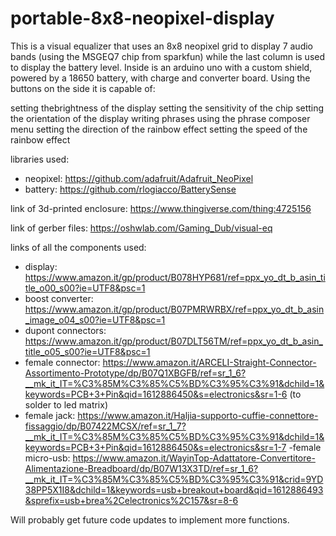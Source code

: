 # portable-8x8-neopixel-display
This is a visual equalizer that uses an 8x8 neopixel grid to display 7 audio bands (using the MSGEQ7 chip from sparkfun) while the last column is used to display the battery level.
Inside is an arduino uno with a custom shield, powered by a 18650 battery, with charge and converter board.
Using the buttons on the side it is capable of:

setting thebrightness of the display
setting the sensitivity of the chip
setting the orientation of the display
writing phrases using the phrase composer menu
setting the direction of the rainbow effect
setting the speed of the rainbow effect

libraries used:
- neopixel: https://github.com/adafruit/Adafruit_NeoPixel
- battery: https://github.com/rlogiacco/BatterySense

link of 3d-printed enclosure: https://www.thingiverse.com/thing:4725156

link of gerber files: https://oshwlab.com/Gaming_Dub/visual-eq

links of all the components used:
- display: https://www.amazon.it/gp/product/B078HYP681/ref=ppx_yo_dt_b_asin_title_o00_s00?ie=UTF8&psc=1
- boost converter: https://www.amazon.it/gp/product/B07PMRWRBX/ref=ppx_yo_dt_b_asin_image_o04_s00?ie=UTF8&psc=1
- dupont connectors: https://www.amazon.it/gp/product/B07DLT56TM/ref=ppx_yo_dt_b_asin_title_o05_s00?ie=UTF8&psc=1
- female connector: https://www.amazon.it/ARCELI-Straight-Connector-Assortimento-Prototype/dp/B07Q1XBGFB/ref=sr_1_6?__mk_it_IT=%C3%85M%C3%85%C5%BD%C3%95%C3%91&dchild=1&keywords=PCB+3+Pin&qid=1612886450&s=electronics&sr=1-6 (to solder to led matrix)
- female jack: https://www.amazon.it/Haljia-supporto-cuffie-connettore-fissaggio/dp/B07422MCSX/ref=sr_1_7?__mk_it_IT=%C3%85M%C3%85%C5%BD%C3%95%C3%91&dchild=1&keywords=PCB+3+Pin&qid=1612886450&s=electronics&sr=1-7
-female micro-usb: https://www.amazon.it/WayinTop-Adattatore-Convertitore-Alimentazione-Breadboard/dp/B07W13X3TD/ref=sr_1_6?__mk_it_IT=%C3%85M%C3%85%C5%BD%C3%95%C3%91&crid=9YD38PP5X1I8&dchild=1&keywords=usb+breakout+board&qid=1612886493&sprefix=usb+brea%2Celectronics%2C157&sr=8-6

Will probably get future code updates to implement more functions.
